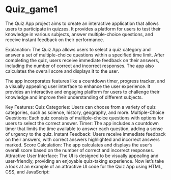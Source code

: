 # Quiz_game1
The Quiz App project aims to create an interactive application that allows users to participate in quizzes. It provides a platform for users to test their knowledge in various subjects, answer multiple-choice questions, and receive instant feedback on their performance.


Explanation:
The Quiz App allows users to select a quiz category and answer a set of multiple-choice questions within a specified time limit. After completing the quiz, users receive immediate feedback on their answers, including the number of correct and incorrect responses. The app also calculates the overall score and displays it to the user.

The app incorporates features like a countdown timer, progress tracker, and a visually appealing user interface to enhance the user experience. It provides an interactive and engaging platform for users to challenge their knowledge and improve their understanding of different subjects.

Key Features:
Quiz Categories: Users can choose from a variety of quiz categories, such as science, history, geography, and more.
Multiple-Choice Questions: Each quiz consists of multiple-choice questions with options for users to select the correct answer.
Timer: The app includes a countdown timer that limits the time available to answer each question, adding a sense of urgency to the quiz.
Instant Feedback: Users receive immediate feedback on their answers, with correct answers highlighted and incorrect answers marked.
Score Calculation: The app calculates and displays the user’s overall score based on the number of correct and incorrect responses.
Attractive User Interface: The UI is designed to be visually appealing and user-friendly, providing an enjoyable quiz-taking experience.
Now let’s take a look at an example of an attractive UI code for the Quiz App using HTML, CSS, and JavaScript:
